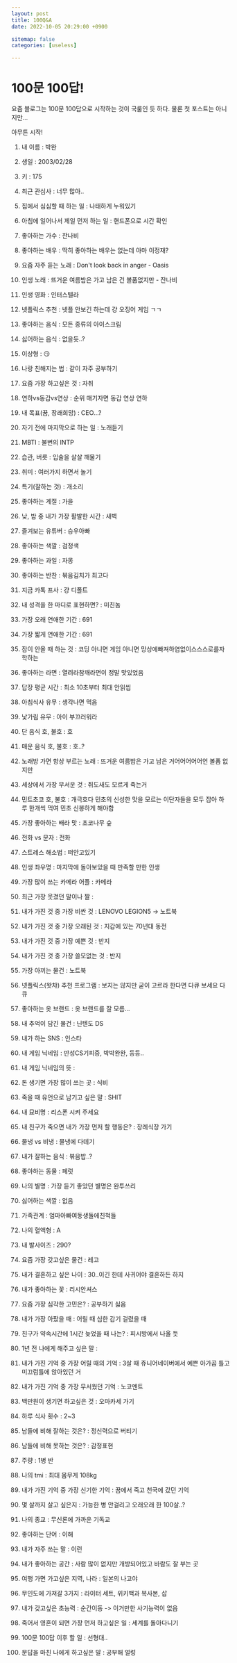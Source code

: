 ```yaml
---
layout: post
title: 100Q&A
date: 2022-10-05 20:29:00 +0900

sitemap: false
categories: [useless]

---
```


# 100문 100답!

요즘 블로그는 100문 100답으로 시작하는 것이 국룰인 듯 하다. 물론 첫 포스트는 아니지만...

아무튼 시작!


1. 내 이름 : 박완

2. 생일 : 2003/02/28

3. 키 : 175

4. 최근 관심사 : 너무 많아..

5. 집에서 심심할 때 하는 일 : 나태하게 누워있기

6. 아침에 일어나서 제일 먼저 하는 일 : 핸드폰으로 시간 확인

7. 좋아하는 가수 : 잔나비

8. 좋아하는 배우 : 딱히 좋아하는 배우는 없는데 아마 이정재?

9. 요즘 자주 듣는 노래 : Don't look back in anger - Oasis

10. 인생 노래 : 뜨거운 여름밤은 가고 남은 건 볼품없지만 - 잔나비

11. 인생 영화 : 인터스텔라

12. 넷플릭스 추천 : 넷플 안보긴 하는데 걍 오징어 게임 ㄱㄱ

13. 좋아하는 음식 : 모든 종류의 아이스크림

14. 싫어하는 음식 : 없을듯..?

15. 이상형 : 😏

16. 나랑 친해지는 법 : 같이 자주 공부하기

17. 요즘 가장 하고싶은 것 : 자취

18. 연하vs동갑vs연상 : 순위 매기자면 동갑 연상 연하
​
19. 내 목표(꿈, 장래희망) : CEO...?

20. 자기 전에 마지막으로 하는 일 : 노래듣기

21. MBTI : 불변의 INTP

22. 습관, 버릇 : 입술을 살살 깨물기

23. 취미 : 여러가지 하면서 놀기

24. 특기(잘하는 것) : 개소리

25. 좋아하는 계절 : 가을

26. 낮, 밤 중 내가 가장 활발한 시간 : 새벽

27. 즐겨보는 유튜버 : 승우아빠

28. 좋아하는 색깔 : 검정색

29. 좋아하는 과일 : 자몽

30. 좋아하는 반찬 : 볶음김치가 최고다

31. 지금 카톡 프사 : 걍 디폴트

32. 내 성격을 한 마디로 표현하면? : 미친놈

33. 가장 오래 연애한 기간 : 691

34. 가장 짧게 연애한 기간 : 691

35. 잠이 안올 때 하는 것​ : 코딩 아니면 게임 아니면 망상에빠져하염없이스스스로를자학하는

36. 좋아하는 라면​ : 열려라참깨라면이 정말 맛있었음

37. 답장 평균 시간 : 최소 10초부터 최대 안읽씹

38. 아침식사 유무 : 생각나면 먹음

39. 낯가림 유무 : 아이 부끄러워라

40. 단 음식 호, 불호 : 호

41. 매운 음식 호, 불호 : 호..?

42. 노래방 가면 항상 부르는 노래 : 뜨거운 여름밤은 가고 남은 거어어어어어언 볼품 없지만

43. 세상에서 가장 무서운 것 : 쥐도새도 모르게 죽는거

44. 민트초코 호, 불호 : 개극호다 민초의 신성한 맛을 모르는 이단자들을 모두 잡아 하루 한개씩 먹여 민초 신봉하게 해야함

45. 가장 좋아하는 배라 맛 : 초코나무 숲

46. 전화 vs 문자 : 전화

47. 스트레스 해소법 : 떠안고있기

48. 인생 좌우명 : 마지막에 돌아보았을 때 만족할 만한 인생

49. 가장 많이 쓰는 카메라 어플 : 카메라

50. 최근 가장 웃겼던 말이나 짤 : 

51. 내가 가진 것 중 가장 비싼 것 : LENOVO LEGION5 -> 노트북

52. 내가 가진 것 중 가장 오래된 것 : 지갑에 있는 70년대 동전

53. 내가 가진 것 중 가장 예쁜 것 : 반지

54. 내가 가진 것 중 가장 쓸모없는 것 : 반지

55. 가장 아끼는 물건 : 노트북

56. 넷플릭스(왓챠) 추천 프로그램 : 보지는 않지만 굳이 고르라 한다면 다큐 보세요 다큐

57. 좋아하는 옷 브랜드 : 옷 브랜드를 잘 모름...

58. 내 추억이 담긴 물건 : 닌텐도 DS

59. 내가 하는 SNS : 인스타

60. 내 게임 닉네임 : 만성CS기피증, 박박완완, 등등..

61. 내 게임 닉네임의 뜻 :


62. 돈 생기면 가장 많이 쓰는 곳 : 식비

63. 죽을 때 유언으로 남기고 싶은 말 : SHIT

64. 내 묘비명 : 리스폰 시켜 주세요

65. 내 친구가 죽으면 내가 가장 먼저 할 행동은? : 장례식장 가기

66. 물냉 vs 비냉 : 물냉에 다데기

67. 내가 잘하는 음식 : 볶음밥..?

68. 좋아하는 동물 : 페럿

69. 나의 별명 : 가장 듣기 좋았던 별명은 완투쓰리

70. 싫어하는 색깔 : 없음

71. 가족관계 : 엄마아빠여동생둘에친척들

72. 나의 혈액형 : A

73. 내 발사이즈 : 290?

74. 요즘 가장 갖고싶은 물건 : 레고

75. 내가 결혼하고 싶은 나이 : 30..이긴 한데 사귀어야 결혼하든 하지

76. 내가 좋아하는 꽃 : 리시안셔스

77. 요즘 가장 심각한 고민은? : 공부하기 싫음

78. 내가 가장 아팠을 때 : 어릴 때 심한 감기 걸렸을 때

79. 친구가 약속시간에 1시간 늦었을 때 나는? : 피시방에서 나올 듯

80. 1년 전 나에게 해주고 싶은 말 : 

81. 내가 가진 기억 중 가장 어릴 때의 기억 : 3살 때 쥬니어네이버에서 예쁜 아가곰 틀고 미끄럼틀에 앉아있던 거

82. 내가 가진 기억 중 가장 무서웠던 기억 : 노코멘트

83. 백만원이 생기면 하고싶은 것 : 오마카세 가기

84. 하루 식사 횟수 : 2~3

85. 남들에 비해 잘하는 것은? : 정신력으로 버티기

86. 남들에 비해 못하는 것은? : 감정표현

87. 주량 : 1병 반

88. 나의 tmi : 최대 몸무게 108kg

89. 내가 가진 기억 중 가장 신기한 기억 : 꿈에서 죽고 천국에 갔던 기억

90. 몇 살까지 살고 싶은지 : 가능한 병 안걸리고 오래오래 한 100살..?

91. 나의 종교 : 무신론에 가까운 기독교

92. 좋아하는 단어 : 이해

93. 내가 자주 쓰는 말 : 이런

94. 내가 좋아하는 공간 : 사람 많이 없지만 개방되어있고 바람도 잘 부는 곳

95. 여행 가면 가고싶은 지역, 나라 : 일본의 나고야

96. 무인도에 가져갈 3가지 : 라이터 세트, 위키백과 복사본, 삽

97. 내가 갖고싶은 초능력 : 순간이동 -> 이거만한 사기능력이 없음

98. 죽어서 영혼이 되면 가장 먼저 하고싶은 일 : 세계를 돌아다니기
​
99. 100문 100답 이후 할 일 : 선형대..

100. 문답을 마친 나에게 하고싶은 말 : 공부해 얼렁
